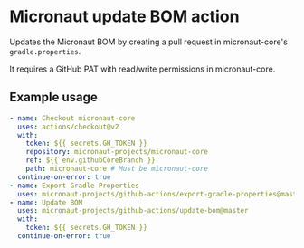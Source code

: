 # Micronaut update BOM action

Updates the Micronaut BOM by creating a pull request in micronaut-core's `gradle.properties`.

It requires a GitHub PAT with read/write permissions in micronaut-core.

## Example usage

```yaml
- name: Checkout micronaut-core
  uses: actions/checkout@v2
  with:
    token: ${{ secrets.GH_TOKEN }}
    repository: micronaut-projects/micronaut-core
    ref: ${{ env.githubCoreBranch }}
    path: micronaut-core # Must be micronaut-core
  continue-on-error: true      
- name: Export Gradle Properties
  uses: micronaut-projects/github-actions/export-gradle-properties@master            
- name: Update BOM
  uses: micronaut-projects/github-actions/update-bom@master
  with:
    token: ${{ secrets.GH_TOKEN }}
  continue-on-error: true
```
